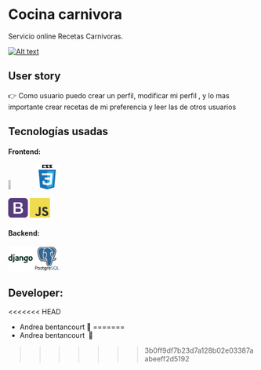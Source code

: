# Cocina carnivora

Servicio online Recetas Carnivoras. 


[![Alt text](https://img.youtube.com/vi/7IQdpi9YN1c/0.jpg)](https://www.youtube.com/watch?v=mv-7IQdpi9YN1c)

## User story
:point_right:
Como usuario puedo crear un perfil, modificar mi perfil , y lo mas importante crear recetas de mi preferencia y leer las de otros usuarios 

## Tecnologías usadas

#### Frontend:


<p align="left">
<img src="https://upload.wikimedia.org/wikipedia/commons/thumb/6/61/HTML5_logo_and_wordmark.svg/800px-HTML5_logo_and_wordmark.svg.png"  width=10% height=10%>
<img src="https://raw.githubusercontent.com/devicons/devicon/master/icons/css3/css3-original-wordmark.svg"  width=10% height=10%>
</p>
<p align="left">
<img src="https://raw.githubusercontent.com/github/explore/80688e429a7d4ef2fca1e82350fe8e3517d3494d/topics/bootstrap/bootstrap.png"  width=8% height=8%>
<img src="https://raw.githubusercontent.com/github/explore/80688e429a7d4ef2fca1e82350fe8e3517d3494d/topics/javascript/javascript.png"  width=8% height=8%>
</p>


#### Backend:


<p align="left">
<img src="https://raw.githubusercontent.com/github/explore/7456fdff59816d37ef383a6c8f32a26ff7332db2/topics/django/django.png"  width=10% height=10%>
<img src="https://raw.githubusercontent.com/devicons/devicon/master/icons/postgresql/postgresql-original-wordmark.svg"  width=10% height=10%>
</p>


## Developer:
<<<<<<< HEAD
- Andrea bentancourt 
:raising_hand:
=======
- Andrea bentancourt 
:raising_hand:
>>>>>>> 3b0ff9df7b23d7a128b02e03387aabeeff2d5192
